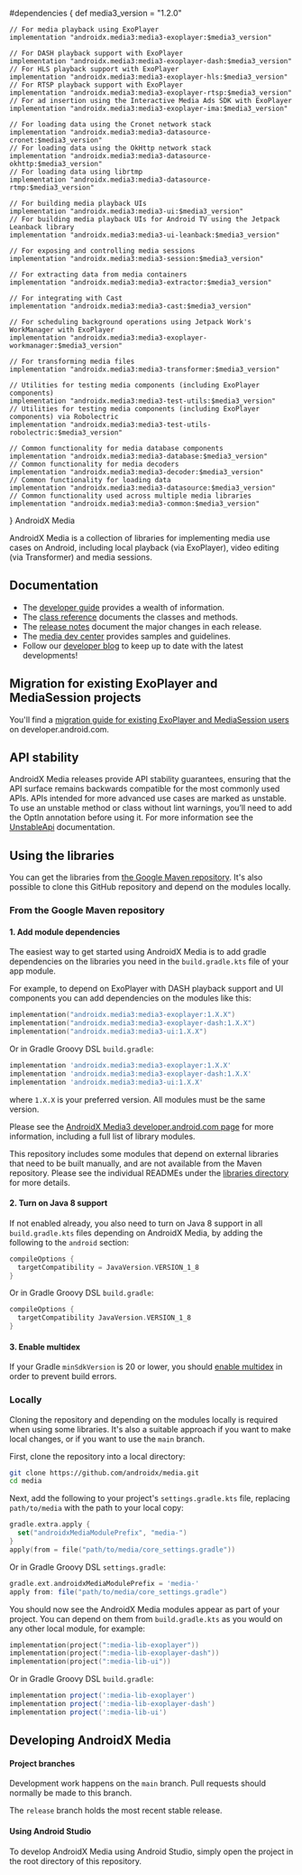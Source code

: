 #dependencies {
    def media3_version = "1.2.0"

    // For media playback using ExoPlayer
    implementation "androidx.media3:media3-exoplayer:$media3_version"

    // For DASH playback support with ExoPlayer
    implementation "androidx.media3:media3-exoplayer-dash:$media3_version"
    // For HLS playback support with ExoPlayer
    implementation "androidx.media3:media3-exoplayer-hls:$media3_version"
    // For RTSP playback support with ExoPlayer
    implementation "androidx.media3:media3-exoplayer-rtsp:$media3_version"
    // For ad insertion using the Interactive Media Ads SDK with ExoPlayer
    implementation "androidx.media3:media3-exoplayer-ima:$media3_version"

    // For loading data using the Cronet network stack
    implementation "androidx.media3:media3-datasource-cronet:$media3_version"
    // For loading data using the OkHttp network stack
    implementation "androidx.media3:media3-datasource-okhttp:$media3_version"
    // For loading data using librtmp
    implementation "androidx.media3:media3-datasource-rtmp:$media3_version"

    // For building media playback UIs
    implementation "androidx.media3:media3-ui:$media3_version"
    // For building media playback UIs for Android TV using the Jetpack Leanback library
    implementation "androidx.media3:media3-ui-leanback:$media3_version"

    // For exposing and controlling media sessions
    implementation "androidx.media3:media3-session:$media3_version"

    // For extracting data from media containers
    implementation "androidx.media3:media3-extractor:$media3_version"

    // For integrating with Cast
    implementation "androidx.media3:media3-cast:$media3_version"

    // For scheduling background operations using Jetpack Work's WorkManager with ExoPlayer
    implementation "androidx.media3:media3-exoplayer-workmanager:$media3_version"

    // For transforming media files
    implementation "androidx.media3:media3-transformer:$media3_version"

    // Utilities for testing media components (including ExoPlayer components)
    implementation "androidx.media3:media3-test-utils:$media3_version"
    // Utilities for testing media components (including ExoPlayer components) via Robolectric
    implementation "androidx.media3:media3-test-utils-robolectric:$media3_version"

    // Common functionality for media database components
    implementation "androidx.media3:media3-database:$media3_version"
    // Common functionality for media decoders
    implementation "androidx.media3:media3-decoder:$media3_version"
    // Common functionality for loading data
    implementation "androidx.media3:media3-datasource:$media3_version"
    // Common functionality used across multiple media libraries
    implementation "androidx.media3:media3-common:$media3_version"
} AndroidX Media

AndroidX Media is a collection of libraries for implementing media use cases on
Android, including local playback (via ExoPlayer), video editing (via Transformer) and media sessions.

## Documentation

*   The [developer guide][] provides a wealth of information.
*   The [class reference][] documents the classes and methods.
*   The [release notes][] document the major changes in each release.
*   The [media dev center][] provides samples and guidelines.
*   Follow our [developer blog][] to keep up to date with the latest
    developments!

[developer guide]: https://developer.android.com/guide/topics/media/media3
[class reference]: https://developer.android.com/reference/androidx/media3/common/package-summary
[release notes]: RELEASENOTES.md
[media dev center]: https://developer.android.com/media
[developer blog]: https://medium.com/google-exoplayer

## Migration for existing ExoPlayer and MediaSession projects

You'll find a [migration guide for existing ExoPlayer and MediaSession users][]
on developer.android.com.

[migration guide for existing ExoPlayer and MediaSession users]: https://developer.android.com/guide/topics/media/media3/getting-started/migration-guide

## API stability

AndroidX Media releases provide API stability guarantees, ensuring that the API
surface remains backwards compatible for the most commonly used APIs. APIs
intended for more advanced use cases are marked as unstable. To use an unstable
method or class without lint warnings, you’ll need to add the OptIn annotation
before using it. For more information see the [UnstableApi][] documentation.

[UnstableApi]: https://github.com/androidx/media/blob/main/libraries/common/src/main/java/androidx/media3/common/util/UnstableApi.java

## Using the libraries

You can get the libraries from [the Google Maven repository][]. It's
also possible to clone this GitHub repository and depend on the modules locally.

[the Google Maven repository]: https://developer.android.com/studio/build/dependencies#google-maven

### From the Google Maven repository

#### 1. Add module dependencies

The easiest way to get started using AndroidX Media is to add gradle
dependencies on the libraries you need in the `build.gradle.kts` file of your
app module.

For example, to depend on ExoPlayer with DASH playback support and UI components
you can add dependencies on the modules like this:

```kotlin
implementation("androidx.media3:media3-exoplayer:1.X.X")
implementation("androidx.media3:media3-exoplayer-dash:1.X.X")
implementation("androidx.media3:media3-ui:1.X.X")
```

Or in Gradle Groovy DSL `build.gradle`:

```groovy
implementation 'androidx.media3:media3-exoplayer:1.X.X'
implementation 'androidx.media3:media3-exoplayer-dash:1.X.X'
implementation 'androidx.media3:media3-ui:1.X.X'
```

where `1.X.X` is your preferred version. All modules must be the same version.

Please see the [AndroidX Media3 developer.android.com page][] for more
information, including a full list of library modules.

This repository includes some modules that depend on external libraries that
need to be built manually, and are not available from the Maven repository.
Please see the individual READMEs under the [libraries directory][] for more
details.

[AndroidX Media3 developer.android.com page]: https://developer.android.com/jetpack/androidx/releases/media3#declaring_dependencies
[libraries directory]: libraries

#### 2. Turn on Java 8 support

If not enabled already, you also need to turn on Java 8 support in all
`build.gradle.kts` files depending on AndroidX Media, by adding the following to
the `android` section:

```kotlin
compileOptions {
  targetCompatibility = JavaVersion.VERSION_1_8
}
```

Or in Gradle Groovy DSL `build.gradle`:

```groovy
compileOptions {
  targetCompatibility JavaVersion.VERSION_1_8
}
```

#### 3. Enable multidex

If your Gradle `minSdkVersion` is 20 or lower, you should
[enable multidex](https://developer.android.com/studio/build/multidex) in order
to prevent build errors.

### Locally

Cloning the repository and depending on the modules locally is required when
using some libraries. It's also a suitable approach if you want to make local
changes, or if you want to use the `main` branch.

First, clone the repository into a local directory:

```sh
git clone https://github.com/androidx/media.git
cd media
```

Next, add the following to your project's `settings.gradle.kts` file, replacing
`path/to/media` with the path to your local copy:

```kotlin
gradle.extra.apply {
  set("androidxMediaModulePrefix", "media-")
}
apply(from = file("path/to/media/core_settings.gradle"))
```

Or in Gradle Groovy DSL `settings.gradle`:

```groovy
gradle.ext.androidxMediaModulePrefix = 'media-'
apply from: file("path/to/media/core_settings.gradle")
```

You should now see the AndroidX Media modules appear as part of your project.
You can depend on them from `build.gradle.kts` as you would on any other local
module, for example:

```kotlin
implementation(project(":media-lib-exoplayer"))
implementation(project(":media-lib-exoplayer-dash"))
implementation(project(":media-lib-ui"))
```

Or in Gradle Groovy DSL `build.gradle`:

```groovy
implementation project(':media-lib-exoplayer')
implementation project(':media-lib-exoplayer-dash')
implementation project(':media-lib-ui')
```

## Developing AndroidX Media

#### Project branches

Development work happens on the `main` branch. Pull requests should normally be
made to this branch.

The `release` branch holds the most recent stable release.

#### Using Android Studio

To develop AndroidX Media using Android Studio, simply open the project in the
root directory of this repository.
